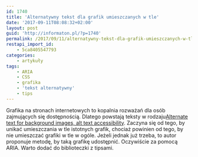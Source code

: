 ```yaml
---
id: 1740
title: 'Alternatywny tekst dla grafik umieszczanych w tle'
date: '2017-09-11T08:08:32+02:00'
layout: post
guid: 'http://informaton.pl/?p=1740'
permalink: /2017/09/11/alternatywny-tekst-dla-grafik-umieszczanych-w-tle/
restapi_import_id:
    - 5ca8405547793
categories:
    - artykuły
tags:
    - ARIA
    - CSS
    - grafika
    - 'tekst alternatywny'
    - tips
---
```


Grafika na stronach internetowych to kopalnia rozważań dla osób zajmujących się dostępnością. Dlatego powstają teksty w rodzaju[Alternate text for background images, alt text accessibility](http://davidmacd.com/blog/alternate-text-for-css-background-images.html). Zaczyna się od tego, by unikać umieszczania w tle istotnych grafik, chociaż powinien od tego, by nie umieszczać grafiki w tle w ogóle. Jeżeli jednak już trzeba, to autor proponuje metodę, by taką grafikę udostępnić. Oczywiście za pomocą ARIA. Warto dodać do biblioteczki z tipsami.